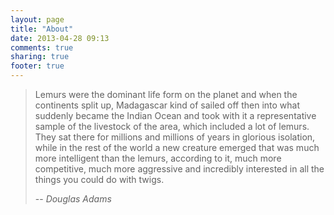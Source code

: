 ```yaml
---
layout: page
title: "About"
date: 2013-04-28 09:13
comments: true
sharing: true
footer: true
---
```


> Lemurs were the dominant life form on the planet and when the continents
> split up, Madagascar kind of sailed off then into what suddenly became
> the Indian Ocean and took with it a representative sample of the livestock
> of the area, which included a lot of lemurs. They sat there for millions
> and millions of years in glorious isolation, while in the rest of the world
> a new creature emerged that was much more intelligent than the lemurs,
> according to it, much more competitive, much more aggressive and incredibly
> interested in all the things you could do with twigs.
>
> -- <cite>Douglas Adams</cite>
